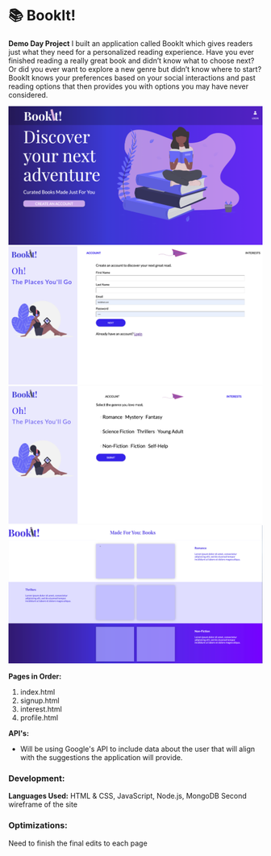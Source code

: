 # 📚 BookIt!

**Demo Day Project**
I built an application called BookIt which gives readers just what they need for a personalized reading experience. Have you ever finished reading a really great book and didn’t know what to choose next? Or did you ever want to explore a new genre but didn’t know where to start? BookIt knows your preferences based on your social interactions and past reading options that then provides you with options you may have never considered.


![Image of BookIt!](bookit-home.png)
![Image of BookIt!](signup.png)
![Image of BookIt!](interests.png)
![Image of BookIt!](profile.png)

**Pages in Order:**
1. index.html
2. signup.html
3. interest.html
4. profile.html

**API's:**
- Will be using Google's API to include data about the user that will align with the suggestions the application will provide.

### Development:
**Languages Used:** HTML & CSS, JavaScript, Node.js, MongoDB
Second wireframe of the site

### Optimizations:
Need to finish the final edits to each page
